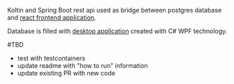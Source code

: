 Koltin and Spring Boot rest api used as bridge between postgres database and [react frontend application](https://github.com/staniakm/homeBudgetReact).     

Database is filled with [desktop application](https://github.com/staniakm/HomeBudgetApp) created with C# WPF technology.


#TBD
- test with testcontainers
- update readme with "how to run" information
- update existing PR with new code
